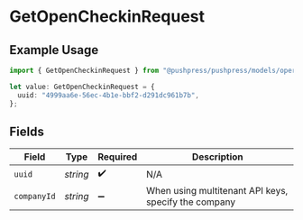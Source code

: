 # GetOpenCheckinRequest

## Example Usage

```typescript
import { GetOpenCheckinRequest } from "@pushpress/pushpress/models/operations";

let value: GetOpenCheckinRequest = {
  uuid: "4999aa6e-56ec-4b1e-bbf2-d291dc961b7b",
};
```

## Fields

| Field                                                | Type                                                 | Required                                             | Description                                          |
| ---------------------------------------------------- | ---------------------------------------------------- | ---------------------------------------------------- | ---------------------------------------------------- |
| `uuid`                                               | *string*                                             | :heavy_check_mark:                                   | N/A                                                  |
| `companyId`                                          | *string*                                             | :heavy_minus_sign:                                   | When using multitenant API keys, specify the company |